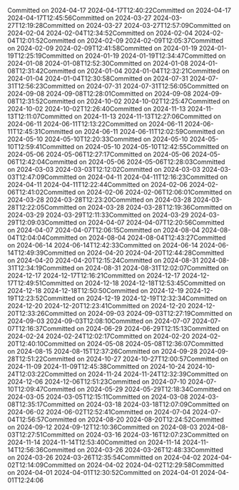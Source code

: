 Committed on 2024-04-17 2024-04-17T12:40:22Committed on 2024-04-17 2024-04-17T12:45:56Committed on 2024-03-27 2024-03-27T12:19:28Committed on 2024-03-27 2024-03-27T12:57:09Committed on 2024-02-04 2024-02-04T12:34:52Committed on 2024-02-04 2024-02-04T12:01:52Committed on 2024-02-09 2024-02-09T12:05:37Committed on 2024-02-09 2024-02-09T12:41:58Committed on 2024-01-19 2024-01-19T12:25:19Committed on 2024-01-19 2024-01-19T12:34:47Committed on 2024-01-08 2024-01-08T12:52:30Committed on 2024-01-08 2024-01-08T12:31:42Committed on 2024-01-04 2024-01-04T12:32:21Committed on 2024-01-04 2024-01-04T12:30:58Committed on 2024-07-31 2024-07-31T12:56:23Committed on 2024-07-31 2024-07-31T12:56:05Committed on 2024-09-08 2024-09-08T12:28:01Committed on 2024-09-08 2024-09-08T12:31:52Committed on 2024-10-02 2024-10-02T12:25:47Committed on 2024-10-02 2024-10-02T12:26:40Committed on 2024-11-13 2024-11-13T12:11:07Committed on 2024-11-13 2024-11-13T12:27:06Committed on 2024-06-11 2024-06-11T12:13:22Committed on 2024-06-11 2024-06-11T12:45:31Committed on 2024-06-11 2024-06-11T12:02:59Committed on 2024-05-10 2024-05-10T12:20:33Committed on 2024-05-10 2024-05-10T12:59:41Committed on 2024-05-10 2024-05-10T12:42:55Committed on 2024-05-06 2024-05-06T12:27:17Committed on 2024-05-06 2024-05-06T12:42:04Committed on 2024-05-06 2024-05-06T12:28:03Committed on 2024-03-03 2024-03-03T12:12:02Committed on 2024-03-03 2024-03-03T12:47:09Committed on 2024-04-11 2024-04-11T12:16:23Committed on 2024-04-11 2024-04-11T12:22:44Committed on 2024-02-06 2024-02-06T12:41:02Committed on 2024-02-06 2024-02-06T12:06:01Committed on 2024-03-28 2024-03-28T12:23:20Committed on 2024-03-28 2024-03-28T12:22:05Committed on 2024-03-28 2024-03-28T12:19:36Committed on 2024-03-29 2024-03-29T12:11:33Committed on 2024-03-29 2024-03-29T12:09:03Committed on 2024-04-07 2024-04-07T12:20:56Committed on 2024-04-07 2024-04-07T12:06:15Committed on 2024-08-04 2024-08-04T12:04:04Committed on 2024-08-04 2024-08-04T12:43:27Committed on 2024-06-14 2024-06-14T12:42:33Committed on 2024-06-14 2024-06-14T12:49:39Committed on 2024-04-20 2024-04-20T12:44:28Committed on 2024-04-20 2024-04-20T12:15:24Committed on 2024-08-31 2024-08-31T12:34:19Committed on 2024-08-31 2024-08-31T12:02:07Committed on 2024-12-17 2024-12-17T12:16:21Committed on 2024-12-17 2024-12-17T12:49:51Committed on 2024-12-18 2024-12-18T12:53:45Committed on 2024-12-18 2024-12-18T12:50:50Committed on 2024-12-19 2024-12-19T12:23:52Committed on 2024-12-19 2024-12-19T12:32:34Committed on 2024-12-20 2024-12-20T12:23:41Committed on 2024-12-20 2024-12-20T12:33:26Committed on 2024-09-03 2024-09-03T12:27:19Committed on 2024-09-03 2024-09-03T12:08:10Committed on 2024-07-07 2024-07-07T12:16:37Committed on 2024-06-29 2024-06-29T12:15:13Committed on 2024-02-24 2024-02-24T12:02:17Committed on 2024-02-20 2024-02-20T12:40:10Committed on 2024-05-08 2024-05-08T12:36:07Committed on 2024-08-15 2024-08-15T12:37:26Committed on 2024-09-28 2024-09-28T12:51:22Committed on 2024-10-27 2024-10-27T12:00:57Committed on 2024-11-09 2024-11-09T12:45:38Committed on 2024-10-24 2024-10-24T12:03:22Committed on 2024-11-24 2024-11-24T12:32:39Committed on 2024-12-06 2024-12-06T12:51:23Committed on 2024-07-10 2024-07-10T12:09:47Committed on 2024-05-29 2024-05-29T12:18:34Committed on 2024-03-05 2024-03-05T12:15:11Committed on 2024-03-08 2024-03-08T12:35:17Committed on 2024-03-18 2024-03-18T12:07:09Committed on 2024-06-02 2024-06-02T12:52:41Committed on 2024-07-04 2024-07-04T12:56:57Committed on 2024-08-20 2024-08-20T12:24:52Committed on 2024-09-12 2024-09-12T12:10:36Committed on 2024-08-03 2024-08-03T12:27:51Committed on 2024-03-16 2024-03-16T12:07:23Committed on 2024-11-14 2024-11-14T12:53:40Committed on 2024-11-14 2024-11-14T12:56:36Committed on 2024-03-26 2024-03-26T12:48:33Committed on 2024-03-26 2024-03-26T12:35:54Committed on 2024-04-02 2024-04-02T12:14:09Committed on 2024-04-02 2024-04-02T12:29:58Committed on 2024-04-01 2024-04-01T12:30:52Committed on 2024-04-01 2024-04-01T12:24:06